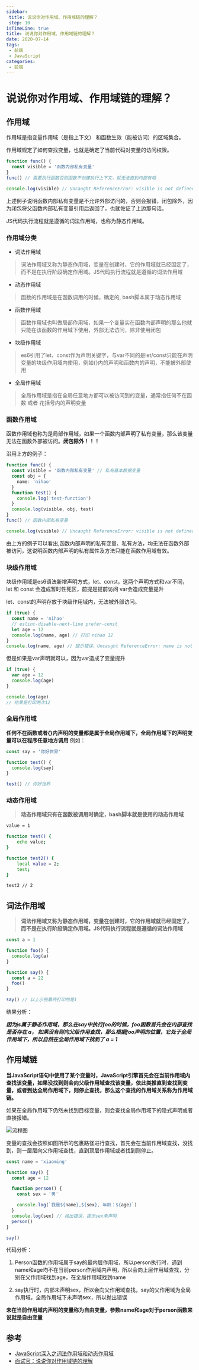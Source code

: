 ```yaml
---
sidebar:
 title: 说说你对作用域、作用域链的理解？
 step: 10
isTimeLine: true
title: 说说你对作用域、作用域链的理解？
date: 2020-07-14
tags:
 - 前端
 - JavaScript
categories:
 - 前端
---
```


# 说说你对作用域、作用域链的理解？

## 作用域

作用域是指变量作用域（是指上下文） 和函数生效（能被访问）的区域集合。

作用域规定了如何查找变量，也就是确定了当前代码对变量的访问权限。
```ts
function func() {
  const visible = '函数内部私有变量'
}
func() // 需要执行函数否则函数不创建执行上下文，就无法直到内部有啥

console.log(visible) // Uncaught ReferenceError: visible is not defined
```

上述例子说明函数内部私有变量是不允许外部访问的，否则会报错，闭包除外，因为闭包将父函数内部私有变量引用后返回了，也就佐证了上边那句话。

JS代码执行流程就是遵循的词法作用域，也称为静态作用域。


### 作用域分类

* 词法作用域
> 词法作用域又称为静态作用域，变量在创建时，它的作用域就已经固定了，而不是在执行阶段确定作用域。JS代码执行流程就是遵循的词法作用域
* 动态作用域
> 函数的作用域是在函数调用的时候，确定的, bash脚本属于动态作用域
* 函数作用域
> 函数作用域也叫做局部作用域，如果一个变量实在函数内部声明的那么他就只能在该函数的作用域下使用，外部无法访问，除非使用闭包
* 块级作用域
> es6引用了let、const作为声明关键字，与var不同的是let/const只能在声明变量的块级作用域内使用，例如{}内的声明和函数内的声明，不能被外部使用
* 全局作用域
> 全局作用域是指在全局任意地方都可以被访问到的变量，通常指任何不在函数 或者 花括号内的声明变量


### 函数作用域

函数作用域也称为是局部作用域，如果一个函数内部声明了私有变量，那么该变量无法在函数外部被访问。**闭包除外！！！**

沿用上方的例子：
```ts
function func() {
  const visible = '函数内部私有变量' // 私有基本数据变量
  const obj = {
    name: 'nihao'
  }
  function test() {
    console.log('test-function')
  }
  console.log(visible, obj, test)
}
func() // 函数内部私有变量

console.log(visible) // Uncaught ReferenceError: visible is not defined
```

由上方的例子可以看出,函数内部声明的私有变量、私有方法，均无法在函数外部被访问，这说明函数内部声明的私有属性及方法只能在函数作用域有效。


### 块级作用域

块级作用域是es6语法新增声明方式，let、const，这两个声明方式和var不同，
let 和 const 会造成暂时性死区，前提是提前访问
var会造成变量提升

let、const的声明存放于块级作用域内，无法被外部访问。
```ts
if (true) {
  const name = 'nihao'
  // eslint-disable-next-line prefer-const
  let age = 12
  console.log(name, age) // 打印 nihao 12
}
console.log(name, age) // 提示错误，Uncaught ReferenceError: name is not defined
```

但是如果是var声明就可以，因为var造成了变量提升
```ts
if (true) {
  var age = 12
  console.log(age)
}

console.log(age)
// 结果是打印两次12
```


### 全局作用域

**任何不在函数或者{}内声明的变量都是属于全局作用域下，全局作用域下的声明变量可以在程序任意地方调用**
例如：
```ts
const say = '你好世界'

function test() {
  console.log(say)
}

test() // 你好世界
```

### 动态作用域

> **动态作用域只有在函数被调用时确定，bash脚本就是使用的动态作用域**

```bash
value = 1

function test() {
    echo value;
}

function test2() {
    local value = 2;
    test;
}

test2 // 2
```

## 词法作用域

> **词法作用域又称为静态作用域，变量在创建时，它的作用域就已经固定了，而不是在执行阶段确定作用域。JS代码执行流程就是遵循的词法作用域**


```ts
const a = 1

function foo() {
  console.log(a)
}

function say() {
  const a = 22
  foo()
}

say() // 以上示例最终打印的是1
```

结果分析：

***因为js属于静态作用域，那么在say中执行foo的时候，foo函数首先会在内部查找是否存在 a， 如果没有则向父级作用查找，那么根据foo声明的位置，它处于全局作用域下，所以自然在全局作用域下找到了 a = 1***


## 作用域链

**当JavaScript语句中使用了某个变量时，JavaScript引擎首先会在当前作用域内查找该变量，如果没找到则会向父级作用域查找该变量，依此类推直到查找到变量，或者到达全局作用域下，则停止查找，那么这个查找的作用域关系称为作用域链。**

如果在全局作用域下仍然未找到目标变量，则会查找全局作用域下的隐式声明或者直接报错。

![流程图](../../assets/scope1.png)

变量的查找会按照如图所示的包裹路径进行查找，首先会在当前作用域查找，没找到，则一层层向父作用域查找，直到顶层作用域或者找到则停止。


```ts
const name = 'xiaoming'

function say() {
  const age = 12

  function person() {
    const sex = '男'

    console.log(`我是${name},${sex}, 年龄：${age}`)
  }
  console.log(sex) // 抛出错误，提示sex未声明
  person()
}

say()
```

代码分析：

1. Person函数的作用域属于say的最内层作用域，所以person执行时，遇到name和age均不在当前person作用域内声明，所以会向上层作用域查找，分别在父作用域找到age，在全局作用域找到name

2. say执行时，内部未声明sex，所以会向父作用域查找，say的父作用域为全局作用域，全局作用域下未声明sex，所以抛出错误


**未在当前作用域内声明的变量称为自由变量，参数name和age对于person函数来说就是自由变量**


## 参考
* [JavaScript深入之词法作用域和动态作用域](https://github.com/mqyqingfeng/Blog/issues/3)
* [面试官：说说你对作用域链的理解](https://github.com/febobo/web-interview/issues/58)